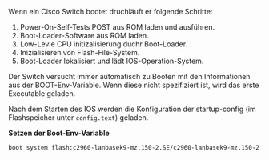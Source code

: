 Wenn ein Cisco Switch bootet druchläuft er folgende Schritte:
1. Power-On-Self-Tests POST aus ROM laden und ausführen.
2. Boot-Loader-Software aus ROM laden.
3. Low-Levle CPU initizalisierung duchr Boot-Loader.
4. Inizialisieren von Flash-File-System.
5. Boot-Loader lokalisiert und lädt IOS-Operation-System.

Der Switch versucht immer automatisch zu Booten mit den Informationen aus der BOOT-Env-Variable. Wenn diese nicht spezifiziert ist, wird das erste Executable geladen.

Nach dem Starten des IOS werden die Konfiguration der startup-config (im Flashspeicher unter `config.text`) geladen.

**Setzen der Boot-Env-Variable**
```sh
boot system flash:c2960-lanbasek9-mz.150-2.SE/c2960-lanbasek9-mz.150-2.SE.bin
```

